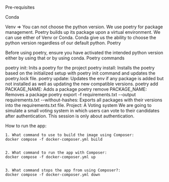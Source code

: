Pre-requisites

Conda

Venv => You can not choose the python version. We use poetry for package management. Poetry builds up its package upon a virtual environment. We can use either of Venv or Conda. Conda give us the ability to choose the python version regardless of our default python.
Poetry

Before using poetry, ensure you have activated the intended python version either by using that or by using conda.
Poetry commands

poetry init: Inits a poetry for the project poetry install: Installs the poetry based on the initialized setup with poetry init command and updates the poetry.lock file. poetry update: Updates the env if any package is added but not installed as well as updating the new compatible versions. poetry add PACKAGE_NAME: Adds a package poetry remove PACKAGE_NAME: Removes a package poetry export -f requirements.txt --output requirements.txt --without-hashes: Exports all packages with their versions into the requirements.txt file.
Project: A Voting system
We are going to simulate a small voting system in which users can vote to their candidates after authentication. This session is only about authentication.




How to run the app:

    1. What command to use to build the image using Composer:
	docker compose -f docker-composer.yml build


    2. What command to run the app with Composer:
	docker compose -f docker-composer.yml up


    3. What command stops the app from using Composer?:
	docker compose -f docker-composer.yml down